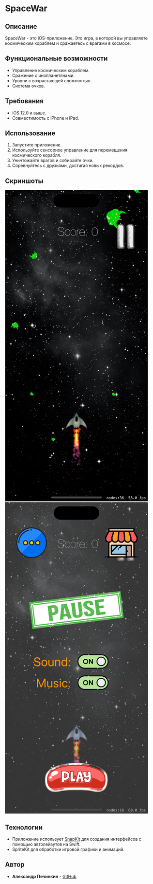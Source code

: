 # SpaceWar

## Описание
SpaceWar - это iOS-приложение. Это игра, в которой вы управляете космическим кораблем и сражаетесь с врагами в космосе.

## Функциональные возможности
- Управление космическим кораблем.
- Сражение с инопланетянами.
- Уровни с возрастающей сложностью.
- Система очков.

## Требования
- iOS 12.0 и выше.
- Совместимость с iPhone и iPad.

## Использование
1. Запустите приложение.
2. Используйте сенсорное управление для перемещения космического корабля.
3. Уничтожайте врагов и собирайте очки.
4. Соревнуйтесь с друзьями, достигая новых рекордов.

## Скриншоты
![Главный экран](https://github.com/Pechinkin04/SpaceWar/blob/main/Simulator%20Screenshot%20-%20iPhone%2015%20-%202024-05-18%20at%2000.09.18.png)
![Игровой процесс](https://github.com/Pechinkin04/SpaceWar/blob/main/Simulator%20Screenshot%20-%20iPhone%2015%20-%202024-05-18%20at%2000.09.32.png)

## Технологии
- Приложение использует [SnapKit](https://github.com/SnapKit/SnapKit) для создания интерфейсов с помощью автолейаутов на Swift.
- SpriteKit для обработки игровой графики и анимаций.

## Автор
- **Александр Печинкин** - [GitHub](https://github.com/Pechinkin04)
